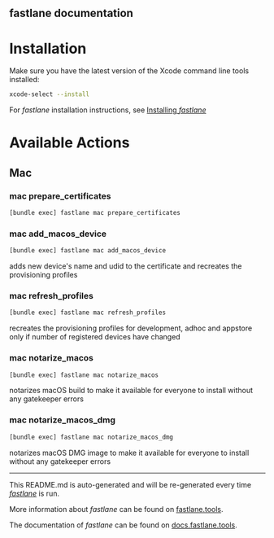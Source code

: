 fastlane documentation
----

# Installation

Make sure you have the latest version of the Xcode command line tools installed:

```sh
xcode-select --install
```

For _fastlane_ installation instructions, see [Installing _fastlane_](https://docs.fastlane.tools/#installing-fastlane)

# Available Actions

## Mac

### mac prepare_certificates

```sh
[bundle exec] fastlane mac prepare_certificates
```



### mac add_macos_device

```sh
[bundle exec] fastlane mac add_macos_device
```

 adds new device's name and udid to the certificate and
 recreates the provisioning profiles 

### mac refresh_profiles

```sh
[bundle exec] fastlane mac refresh_profiles
```

 recreates the provisioning profiles for development, adhoc and appstore only if number
of registered devices have changed 

### mac notarize_macos

```sh
[bundle exec] fastlane mac notarize_macos
```

notarizes macOS build to make it available for everyone to install without any gatekeeper errors

### mac notarize_macos_dmg

```sh
[bundle exec] fastlane mac notarize_macos_dmg
```

notarizes macOS DMG image to make it available for everyone to install without any gatekeeper errors

----

This README.md is auto-generated and will be re-generated every time [_fastlane_](https://fastlane.tools) is run.

More information about _fastlane_ can be found on [fastlane.tools](https://fastlane.tools).

The documentation of _fastlane_ can be found on [docs.fastlane.tools](https://docs.fastlane.tools).

